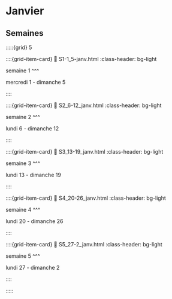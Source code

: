 # Janvier 

## Semaines

:::::{grid} 5

::::{grid-item-card}
:link: S1-1_5-janv.html 
:class-header: bg-light

semaine 1
^^^

mercredi 1 - dimanche 5

::::

::::{grid-item-card}
:link: S2_6-12_janv.html 
:class-header: bg-light

semaine 2
^^^

lundi 6 - dimanche 12


::::

::::{grid-item-card}
:link: S3_13-19_janv.html 
:class-header: bg-light

semaine 3
^^^

lundi 13 - dimanche 19

::::

::::{grid-item-card}
:link: S4_20-26_janv.html 
:class-header: bg-light

semaine 4
^^^

lundi 20 - dimanche 26

::::

::::{grid-item-card}
:link: S5_27-2_janv.html 
:class-header: bg-light

semaine 5
^^^

lundi 27 - dimanche 2


::::

:::::